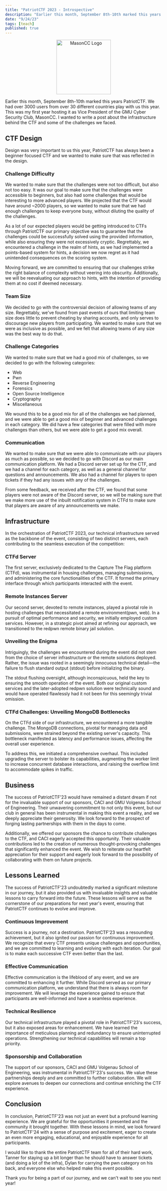 ```yaml
---
title: "PatriotCTF 2023 - Introspective"
description: "Earlier this month, September 8th-10th marked this years PatriotCTF. We had over 3000 users from over 30 different countries play with us this year. This was my first year hosting it as Vice President of the GMU Cyber Security Club, MasonCC. I wanted to write a post about the infrastructure behind the CTF and some of the challenges we faced."
date: "9/24/23"
tags: [teach]
published: true
---
```

<p align="center">
  <img src="https://competitivecyber.club/images/transparent.png" alt="MasonCC Logo" width="175px" height="175px">
</p>
Earlier this month, September 8th-10th marked this years PatriotCTF. We had over 3000 users from over 30 different countries play with us this year.  This was my first year hosting it as Vice President of the GMU Cyber Security Club, MasonCC. I wanted to write a post about the infrastructure behind the CTF and some of the challenges we faced.

## CTF Design
Design was very important to us this year, PatriotCTF has always been a beginner focused CTF and we wanted to make sure that was reflected in the design. 

### Challenge Difficulty
We wanted to make sure that the challenges were not too difficult, but also not too easy. It was our goal to make sure that the challenges were accessible to beginners, but also had some challenges that would be interesting to more advanced players. We projected that the CTF would have around ~2000 players, so we wanted to make sure that we had enough challenges to keep everyone busy, without diluting the quality of the challenges. 

As a lot of our expected players would be getting introduced to CTFs through PatriotCTF our primary objective was to guarantee that the challenges could be successfully solved using the provided information, while also ensuring they were not excessively cryptic. Regrettably, we encountered a challenge in the realm of hints, as we had implemented a points-based system for hints, a decision we now regret as it had unintended consequences on the scoring system.

Moving forward, we are committed to ensuring that our challenges strike the right balance of complexity without veering into obscurity. Additionally, we will be reevaluating our approach to hints, with the intention of providing them at no cost if deemed necessary.

### Team Size
We decided to go with the controversial decision of allowing teams of any size. Regrettably, we've found from past events of ours that limiting team size does little to prevent cheating by sharing accounts, and only serves to discourage new players from participating. We wanted to make sure that we were as inclusive as possible, and we felt that allowing teams of any size was the best way to do that.

### Challenge Categories
We wanted to make sure that we had a good mix of challenges, so we decided to go with the following categories:
- Web
- Pwn
- Reverse Engineering
- Forensics
- Open Source Intelligence
- Cryptography
- Miscellaneous

We wound this to be a good mix for all of the challenges we had planned, and we were able to get a good mix of beginner and advanced challenges in each category. We did have a few categories that were filled with more challenges than others, but we were able to get a good mix overall.

### Communication
We wanted to make sure that we were able to communicate with our players as much as possible, so we decided to go with Discord as our main communication platform. We had a Discord server set up for the CTF, and we had a channel for each category, as well as a general channel for questions and announcements. We also had a channel for players to open tickets if they had any issues with any of the challenges. 

From some feedback, we received after the CTF, we found that some players were not aware of the Discord server, so we will be making sure that we make more use of the inbuilt notification system in CTFd to make sure that players are aware of any announcements we make. 

## Infrastructure
In the orchestration of PatriotCTF 2023, our technical infrastructure served as the backbone of the event, consisting of two distinct servers, each contributing to the seamless execution of the competition:

### CTFd Server
The first server, exclusively dedicated to the Capture The Flag platform (CTFd), was instrumental in housing challenges, managing submissions, and administering the core functionalities of the CTF. It formed the primary interface through which participants interacted with the event.

### Remote Instances Server
Our second server, devoted to remote instances, played a pivotal role in hosting challenges that necessitated a remote environment(pwn, web). In a pursuit of optimal performance and security, we initially employed custom services. However, in a strategic pivot aimed at refining our approach, we transitioned to the redpwn remote binary jail solution.

### Unveiling the Enigma
Intriguingly, the challenges we encountered during the event did not stem from the choice of server infrastructure or the remote solutions deployed. Rather, the issue was rooted in a seemingly innocuous technical detail—the failure to flush standard output (stdout) before initializing the binary.

The stdout flushing oversight, although inconspicuous, held the key to ensuring the smooth operation of the event. Both our original custom services and the later-adopted redpwn solution were technically sound and would have operated flawlessly had it not been for this seemingly trivial omission.

### CTFd Challenges: Unveiling MongoDB Bottlenecks
On the CTFd side of our infrastructure, we encountered a more tangible challenge. The MongoDB connections, pivotal for managing data and submissions, were strained beyond the existing server's capacity. This bottleneck manifested as latency and performance issues, affecting the overall user experience.

To address this, we initiated a comprehensive overhaul. This included upgrading the server to bolster its capabilities, augmenting the worker limit to increase concurrent database interactions, and raising the overflow limit to accommodate spikes in traffic.


## Business 
The success of PatriotCTF'23 would have remained a distant dream if not for the invaluable support of our sponsors, CACI and GMU Volgenau School of Engineering. Their unwavering commitment to not only this event, but our club in general has been instrumental in making this event a reality, and we deeply appreciate their generosity. We look forward to the prospect of forging lasting partnerships with them in the days to come.

Additionally, we offered our sponsors the chance to contribute challenges to the CTF, and CACI eagerly accepted this opportunity. Their valuable contributions led to the creation of numerous thought-provoking challenges that significantly enhanced the event. We wish to reiterate our heartfelt appreciation for their support and eagerly look forward to the possibility of collaborating with them on future projects.


## Lessons Learned
The success of PatriotCTF'23 undoubtedly marked a significant milestone in our journey, but it also provided us with invaluable insights and valuable lessons to carry forward into the future. These lessons will serve as the cornerstone of our preparations for next year's event, ensuring that PatriotCTF continues to evolve and improve.

### Continuous Improvement
Success is a journey, not a destination. PatriotCTF'23 was a resounding achievement, but it also ignited our passion for continuous improvement. We recognize that every CTF presents unique challenges and opportunities, and we are committed to learning and evolving with each iteration. Our goal is to make each successive CTF even better than the last.

### Effective Communication
Effective communication is the lifeblood of any event, and we are committed to enhancing it further. While Discord served as our primary communication platform, we understand that there is always room for improvement. We will leverage the experience gained to ensure that participants are well-informed and have a seamless experience.

### Technical Resilience
Our technical infrastructure played a pivotal role in PatriotCTF'23's success, but it also exposed areas for enhancement. We have learned the importance of meticulous planning and redundancy to ensure uninterrupted operations. Strengthening our technical capabilities will remain a top priority.

### Sponsorship and Collaboration

The support of our sponsors, CACI and GMU Volgenau School of Engineering, was instrumental in PatriotCTF'23's success. We value these partnerships deeply and are committed to further collaboration. We will explore avenues to deepen our connections and continue enriching the CTF experience.

## Conclusion
In conclusion, PatriotCTF'23 was not just an event but a profound learning experience. We are grateful for the opportunities it presented and the community it brought together. With these lessons in mind, we look forward to PatriotCTF'24 with a sense of purpose and excitement, eager to create an even more engaging, educational, and enjoyable experience for all participants. 

I would like to thank the entire PatriotCTF team for all of their hard work, Tanner for staying up a bit longer than he should have to answer tickets (and doing a lot of the infra), Dylan for carrying the pwn category on his back, and everyone else who helped make this event possible.

Thank you for being a part of our journey, and we can't wait to see you next year!